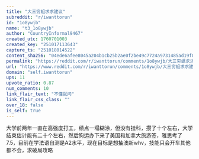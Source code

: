 ```yaml
---
title: "大三穷蛆求求建议"
subreddit: "r/iwanttorun"
id: "1o8ywjb"
name: "t3_1o8ywjb"
author: "CountryInformal9467"
created_utc: 1760701003
created_key: "251017113643"
capture_ts: "251018014522"
content_sha256: "04ede6afee8045a204b1cb25b2ae0f2be49c7724a9731485ad19f0e029ab55d3"
permalink: "https://reddit.com/r/iwanttorun/comments/1o8ywjb/大三穷蛆求求建议/"
url: "https://www.reddit.com/r/iwanttorun/comments/1o8ywjb/大三穷蛆求求建议/"
domain: "self.iwanttorun"
ups: 11
upvote_ratio: 0.87
num_comments: 10
link_flair_text: "不懂就问"
link_flair_css_class: ""
over_18: false
is_self: true
---
```


大学前两年一直在高强度打工，绩点一塌糊涂，但没有挂科，攒了十个左右，大学结束估计能有二十个左右，然后狗运办下来了美国和加拿大旅游签，雅思考了7.5，目前在学法语自测是A2水平，现在目标是想抽澳新whv，技能只会开车其他都不会，求破局攻略
